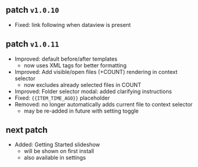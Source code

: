 ## patch `v1.0.10`

- Fixed: link following when dataview is present

## patch `v1.0.11`

- Improved: default before/after templates
  - now uses XML tags for better formatting
- Improved: Add visible/open files (+COUNT) rendering in context selector
  - now excludes already selected files in COUNT
- Improved: Folder selector modal: added clarifying instructions
- Fixed: `{{ITEM_TIME_AGO}}` placeholder
- Removed: no longer automatically adds current file to context selector
  - may be re-added in future with setting toggle

## next patch
- Added: Getting Started slideshow
  - will be shown on first install
  - also available in settings